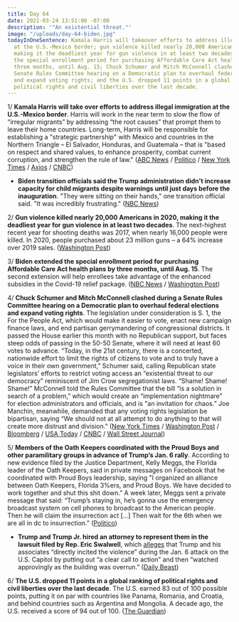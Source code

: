 ```yaml
---
title: Day 64
date: 2021-03-24 13:51:00 -07:00
description: '"An existential threat."'
image: "/uploads/day-64-biden.jpg"
todayInOneSentence: Kamala Harris will takeover efforts to address illegal immigration
  at the U.S.-Mexico border; gun violence killed nearly 20,000 Americans in 2020,
  making it the deadliest year for gun violence in at least two decades; Biden extended
  the special enrollment period for purchasing Affordable Care Act health plans by
  three months, until Aug. 15; Chuck Schumer and Mitch McConnell clashed during a
  Senate Rules Committee hearing on a Democratic plan to overhaul federal elections
  and expand voting rights; and the U.S. dropped 11 points in a global ranking of
  political rights and civil liberties over the last decade.
---
```


1/ **Kamala Harris will take over efforts to address illegal immigration at the U.S.-Mexico border**. Harris will work in the near term to slow the flow of “irregular migrants” by addressing “the root causes” that prompt them to leave their home countries. Long-term, Harris will be responsible for establishing a "strategic partnership" with Mexico and countries in the Northern Triangle – El Salvador, Honduras, and Guatemala – that is "based on respect and shared values, to enhance prosperity, combat current corruption, and strengthen the rule of law." ([ABC News](https://abcnews.go.com/Politics/biden-taps-harris-stem-migration-flow-central-america/story?id=76657373) / [Politico](https://www.politico.com/news/2021/03/24/kamala-harris-immigration-border-surge-477810) / [New York Times](https://www.nytimes.com/2021/03/24/us/politics/harris-immigration-central-america.html) / [Axios](https://www.axios.com/biden-harris-border-crisis-d749a52a-2de3-4cc4-aaca-6a7dbc9df25a.html) / [CNBC](https://www.cnbc.com/2021/03/24/vice-president-harris-to-oversee-effort-to-resolve-problems-at-us-mexico-border.html))

* **Biden transition officials said the Trump administration didn't increase capacity for child migrants despite warnings until just days before the inauguration**. "They were sitting on their hands," one transition official said. "It was incredibly frustrating." ([NBC News](https://www.nbcnews.com/politics/immigration/sitting-their-hands-biden-transition-officials-say-trump-officials-delayed-n1261934))

2/ **Gun violence killed nearly 20,000 Americans in 2020, making it the deadliest year for gun violence in at least two decades**. The next-highest recent year for shooting deaths was 2017, when nearly 16,000 people were killed. In 2020, people purchased about 23 million guns – a 64% increase over 2019 sales. ([Washington Post](https://www.washingtonpost.com/nation/2021/03/23/2020-shootings/))

3/ **Biden extended the special enrollment period for purchasing Affordable Care Act health plans by three months, until Aug. 15**. The second extension will help enrollees take advantage of the enhanced subsidies in the Covid-19 relief package. ([NBC News](https://www.nbcnews.com/politics/white-house/biden-announces-second-extension-obamacare-enrollment-window-n1261877) / [Washington Post](https://www.washingtonpost.com/health/biden-lengthens-affordable-care-act-insurance-sign-ups-until-mid-august/2021/03/23/ac8bb0ac-8bf6-11eb-9423-04079921c915_story.html?itid=lk_fullstory))

4/ **Chuck Schumer and Mitch McConnell clashed during a Senate Rules Committee hearing on a Democratic plan to overhaul federal elections and expand voting rights**. The legislation under consideration is S. 1, the For the People Act, which would make it easier to vote, enact new campaign finance laws, and end partisan gerrymandering of congressional districts. It passed the House earlier this month with no Republican support, but faces steep odds of passing in the 50-50 Senate, where it will need at least 60 votes to advance. “Today, in the 21st century, there is a concerted, nationwide effort to limit the rights of citizens to vote and to truly have a voice in their own government,” Schumer said, calling  Republican state legislators’ efforts to restrict voting access an “existential threat to our democracy” reminiscent of Jim Crow segregationist laws. “Shame! Shame! Shame!” McConnell told the Rules Committee that the bill “is a solution in search of a problem,” which would create an “implementation nightmare” for election administrators and officials, and is "an invitation for chaos.” Joe Manchin, meanwhile, demanded that any voting rights legislation be bipartisan, saying “We should not at all attempt to do anything to that will create more distrust and division.”  ([New York Times](https://www.nytimes.com/2021/03/24/us/politics/voting-rights-senate.html) / [Washington Post](https://www.washingtonpost.com/politics/2021/03/24/joe-biden-live-updates/#link-EGLHZY42HNBMTNPGBEA5Q3P6UY) / [Bloomberg](https://www.bloomberg.com/news/articles/2021-03-24/manchin-says-any-overhaul-of-voting-rights-must-have-gop-support?srnd=politics-vp&sref=MIBMEEoj) / [USA Today](https://www.usatoday.com/story/news/politics/2021/03/24/people-act-voting-rights-bill-creates-clash-senate/6980075002/) / [CNBC](https://www.cnbc.com/2021/03/24/schumer-and-mcconnell-clash-over-election-reform-as-democrats-push-voting-rights.html) / [Wall Street Journal](https://www.wsj.com/articles/senate-lawmakers-set-to-spar-over-voting-rights-bill-11616590001?mod=djemalertNEWS))

5/ **Members of the Oath Keepers coordinated with the Proud Boys and other paramilitary groups in advance of Trump’s Jan. 6 rally**. According to new evidence filed by the Justice Department, Kelly Meggs, the Florida leader of the Oath Keepers, said in private messages on Facebook that he coordinated with Proud Boys leadership, saying "I organized an alliance between Oath Keepers, Florida 3%ers, and Proud Boys. We have decided to work together and shut this shit down.” A week later, Meggs sent a private message that said: “Trump’s staying in, he’s gonna use the emergency broadcast system on cell phones to broadcast to the American people. Then he will claim the insurrection act \[...\] Then wait for the 6th when we are all in dc to insurrection.” ([Politico](https://www.politico.com/news/2021/03/24/oath-keepers-proud-boys-alliance-capitol-riot-477741))

* **Trump and Trump Jr. hired an attorney to represent them in the lawsuit filed by Rep. Eric Swalwell**, which [alleges](https://whatthefuckjusthappenedtoday.com/2021/03/05/day-45/#7-former-house-impeachment-manager-e) that Trump and his associates “directly incited the violence” during the Jan. 6 attack on the U.S. Capitol by putting out “a clear call to action” and then “watched approvingly as the building was overrun.” ([Daily Beast](https://www.thedailybeast.com/donald-trump-donald-trump-jr-hire-attorney-jesse-binnall-to-fight-eric-swalwells-jan-6-riot-lawsuit))

6/ **The U.S. dropped 11 points in a global ranking of political rights and civil liberties over the last decade**. The U.S. earned 83 out of 100 possible points, putting it on par with countries like Panama, Romania, and Croatia, and behind countries such as Argentina and Mongolia. A decade ago, the U.S. received a score of 94 out of 100. ([The Guardian](https://www.theguardian.com/us-news/2021/mar/24/us-world-democracy-rankings-freedom-house-new-low))
